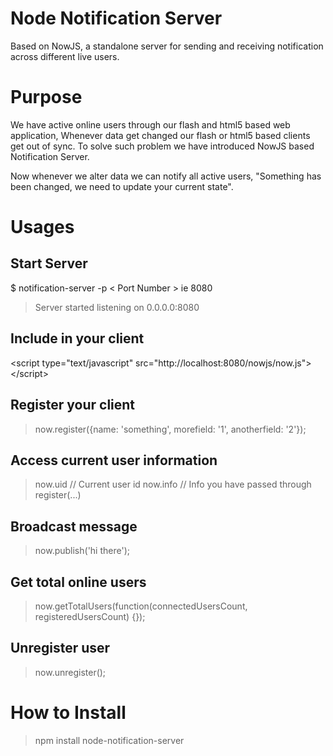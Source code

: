 Node Notification Server
========================

Based on NowJS, a standalone server for sending and receiving notification across different live users.

Purpose 
========

We have active online users through our flash and html5 based web application, 
Whenever data get changed our flash or html5 based clients get out of sync. 
To solve such problem we have introduced NowJS based Notification Server. 

Now whenever we alter data we can notify all active users, "Something has been changed, we need to update your current state".

Usages
======

Start Server
------------

$ notification-server -p < Port Number > ie 8080
> Server started listening on 0.0.0.0:8080

Include in your client
-----------------------
&lt;script type="text/javascript" src="http://localhost:8080/nowjs/now.js"&gt;&lt;/script&gt;

Register your client
------------------
> now.register({name: 'something', morefield: '1', anotherfield: '2'});

Access current user information
-------------------------------
> now.uid // Current user id
> now.info // Info you have passed through register(...)

Broadcast message
------------------
> now.publish('hi there');

Get total online users
-----------------------
> now.getTotalUsers(function(connectedUsersCount, registeredUsersCount) {});

Unregister user
----------------
> now.unregister();

How to Install
==============
> npm install node-notification-server

